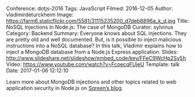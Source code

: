 Conference: dotjs-2016
Tags: JavaScript
Filmed: 2016-12-05
Author: vladimirdeturckheim
Image: https://farm6.staticflickr.com/5581/31115235200_d7deb8896a_k_d.jpg
Title: NoSQL injections in Node.js: The case of MongoDB
Curator: sylvinus
Category: Backend
Summary: Everyone knows about SQL injections. They are pretty old and well documented. But, is it possible to inject malicious instructions into a NoSQL database? In this talk, Vladimir explains how to inject a MongoDB database from a Node.js Express application.
Slides: http://www.slideshare.net/slideshow/embed_code/key/FFeC9WcHp2Sv5h
Video: https://www.youtube.com/watch?v=FcoecqFUjeU
Template: talk
Date: 2017-01-06 12:12:10

Learn more about MongoDB injections and other topics related to web application security in Node.js on <a href="https://blog.sqreen.io/mongodb-will-not-prevent-nosql-injections-in-your-node-js-app/?utm_content=buffer25729&utm_medium=social&utm_source=twitter.com&utm_campaign=buffer" target="_blank">Sqreen’s blog</a>.